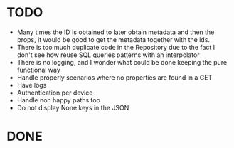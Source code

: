 # TODO

- Many times the ID is obtained to later obtain metadata and then the props, it would be good to get the metadata together with the ids.
- There is too much duplicate code in the Repository due to the fact I don't see how reuse SQL queries patterns with an interpolator
- There is no logging, and I wonder what could be done keeping the pure functional way
- Handle properly scenarios where no properties are found in a GET
- Have logs
- Authentication per device
- Handle non happy paths too
- Do not display None keys in the JSON


# DONE

